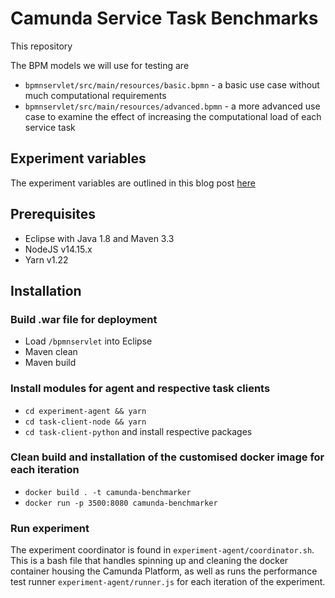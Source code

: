 # Camunda Service Task Benchmarks

This repository 

The BPM models we will use for testing are
- `bpmnservlet/src/main/resources/basic.bpmn`    - a basic use case without much computational requirements
- `bpmnservlet/src/main/resources/advanced.bpmn` - a more advanced use case to examine the effect of increasing the computational load of each service task

## Experiment variables

The experiment variables are outlined in this blog post [here](https://joeltok.com/blog/)

## Prerequisites

- Eclipse with Java 1.8 and Maven 3.3
- NodeJS v14.15.x
- Yarn v1.22

## Installation

### Build .war file for deployment

- Load `/bpmnservlet` into Eclipse
- Maven clean
- Maven build

### Install modules for agent and respective task clients

- `cd experiment-agent && yarn`
- `cd task-client-node && yarn`
- `cd task-client-python` and install respective packages

### Clean build and installation of the customised docker image for each iteration

- `docker build . -t camunda-benchmarker`
- `docker run -p 3500:8080 camunda-benchmarker`

### Run experiment

The experiment coordinator is found in `experiment-agent/coordinator.sh`. This is a bash file that handles spinning up and cleaning the docker container housing the Camunda Platform, as well as runs the performance test runner `experiment-agent/runner.js` for each iteration of the experiment. 